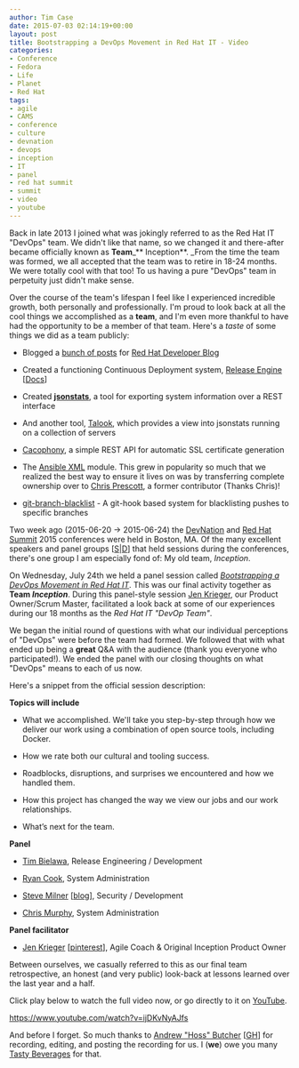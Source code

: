 ```yaml
---
author: Tim Case
date: 2015-07-03 02:14:19+00:00
layout: post
title: Bootstrapping a DevOps Movement in Red Hat IT - Video
categories:
- Conference
- Fedora
- Life
- Planet
- Red Hat
tags:
- agile
- CAMS
- conference
- culture
- devnation
- devops
- inception
- IT
- panel
- red hat summit
- summit
- video
- youtube
---
```


Back in late 2013 I joined what was jokingly referred to as the Red Hat IT "DevOps" team. We didn't like that name, so we changed it and there-after became officially known as **Team**_** Inception**. _From the time the team was formed, we all accepted that the team was to retire in 18-24 months. We were totally cool with that too! To us having a pure "DevOps" team in perpetuity just didn't make sense.

Over the course of the team's lifespan I feel like I experienced incredible growth, both personally and professionally. I'm proud to look back at all the cool things we accomplished as a **team**, and I'm even more thankful to have had the opportunity to be a member of that team. Here's a _taste_ of some things we did as a team publicly:



	
  * Blogged a [bunch of posts](http://developerblog.redhat.com/tag/inception/) for [Red Hat Developer Blog](http://developerblog.redhat.com/)

	
  * Created a functioning Continuous Deployment system, [Release Engine](https://github.com/rhinception?utf8=%E2%9C%93&query=re-) [[Docs](http://release-engine.readthedocs.org/en/latest/)]

	
  * Created **[jsonstats](https://github.com/RHInception/jsonstats)**, a tool for exporting system information over a REST interface

	
  * And another tool, [Talook](https://github.com/RHInception/talook), which provides a view into jsonstats running on a collection of servers

	
  * [Cacophony](https://github.com/RHInception/cacophony), a simple REST API for automatic SSL certificate generation

	
  * The [Ansible XML](https://github.com/cmprescott/ansible-xml) module. This grew in popularity so much that we realized the best way to ensure it lives on was by transferring complete ownership over to [Chris Prescott](https://github.com/cmprescott), a former contributor (Thanks Chris)!

	
  * [git-branch-blacklist](https://github.com/RHInception/git-branch-blacklist) - A git-hook based system for blacklisting pushes to specific branches


Two week ago (2015-06-20 → 2015-06-24) the [DevNation](http://www.devnation.org/) and [Red Hat Summit](http://www.redhat.com/summit/) 2015 conferences were held in Boston, MA. Of the many excellent speakers and panel groups [[S](http://www.redhat.com/summit/speakers/session/)|[D](http://www.devnation.org/#agenda)] that held sessions during the conferences, there's one group I am especially fond of: My old team, _Inception_.

On Wednesday, July 24th we held a panel session called _[Bootstrapping a DevOps Movement in Red Hat IT](http://www.redhat.com/summit/agenda/sessions/#12025)_. This was our final activity together as **Team _Inception_**. During this panel-style session [Jen Krieger](https://about.me/jen_krieger), our Product Owner/Scrum Master, facilitated a look back at some of our experiences during our 18 months as the _Red Hat IT "DevOp Team"_.

We began the initial round of questions with what our individual perceptions of "DevOps" were before the team had formed. We followed that with what ended up being a **great** Q&A with the audience (thank you everyone who participated!). We ended the panel with our closing thoughts on what "DevOps" means to each of us now.

Here's a snippet from the official session description:


**Topics will include**






	
  * What we accomplished. We'll take you step-by-step through how we deliver our work using a combination of open source tools, including Docker.

	
  * How we rate both our cultural and tooling success.

	
  * Roadblocks, disruptions, and surprises we encountered and how we handled them.

	
  * How this project has changed the way we view our jobs and our work relationships.

	
  * What’s next for the team.




**Panel**






	
  * [Tim Bielawa](https://twitter.com/tbielawa), Release Engineering / Development

	
  * [Ryan Cook](https://twitter.com/cooktheryan), System Administration

	
  * [Steve Milner](https://twitter.com/ashcrow) [[blog](http://stevemilner.org/)], Security / Development

	
  * [Chris Murphy](https://twitter.com/the_murph), System Administration




**Panel facilitator**






	
  * [Jen Krieger](https://twitter.com/mrry550/) [[pinterest](https://in.pinterest.com/mrry550/)], Agile Coach & Original Inception Product Owner


Between ourselves, we casually referred to this as our final team retrospective, an honest (and very public) look-back at lessons learned over the last year and a half.

Click play below to watch the full video now, or go directly to it on [YouTube](https://www.youtube.com/watch?v=ijDKvNyAJfs).

https://www.youtube.com/watch?v=ijDKvNyAJfs

And before I forget. So much thanks to [Andrew "Hoss" Butcher](https://twitter.com/akbutcher) [[GH](https://github.com/abutcher/)] for recording, editing, and posting the recording for us. I (**we**) owe you many [Tasty Beverages](http://dtr.tastybeverageco.com/) for that.
